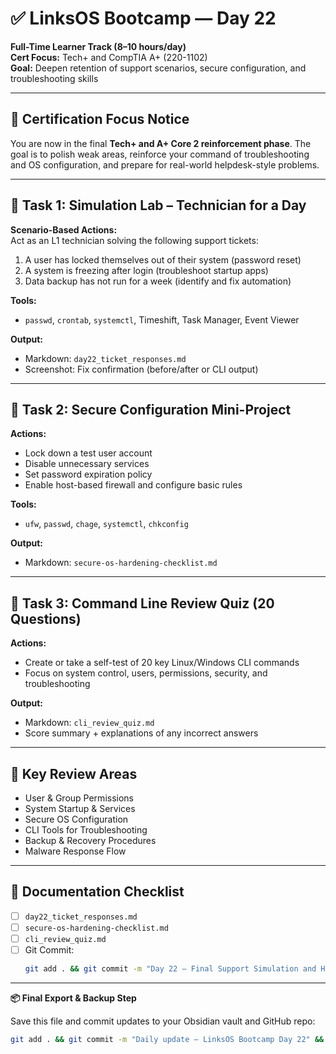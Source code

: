 # ✅ LinksOS Bootcamp — Day 22

**Full-Time Learner Track (8–10 hours/day)**  
**Cert Focus:** Tech+ and CompTIA A+ (220-1102)  
**Goal:** Deepen retention of support scenarios, secure configuration, and troubleshooting skills

---

## 🎯 Certification Focus Notice

You are now in the final **Tech+ and A+ Core 2 reinforcement phase**. The goal is to polish weak areas, reinforce your command of troubleshooting and OS configuration, and prepare for real-world helpdesk-style problems.

---

## 🧪 Task 1: Simulation Lab – Technician for a Day

**Scenario-Based Actions:**  
Act as an L1 technician solving the following support tickets:

1. A user has locked themselves out of their system (password reset)
2. A system is freezing after login (troubleshoot startup apps)
3. Data backup has not run for a week (identify and fix automation)

**Tools:**  
- `passwd`, `crontab`, `systemctl`, Timeshift, Task Manager, Event Viewer

**Output:**  
- Markdown: `day22_ticket_responses.md`  
- Screenshot: Fix confirmation (before/after or CLI output)

---

## 🔐 Task 2: Secure Configuration Mini-Project

**Actions:**  
- Lock down a test user account  
- Disable unnecessary services  
- Set password expiration policy  
- Enable host-based firewall and configure basic rules

**Tools:**  
- `ufw`, `passwd`, `chage`, `systemctl`, `chkconfig`

**Output:**  
- Markdown: `secure-os-hardening-checklist.md`

---

## 🧾 Task 3: Command Line Review Quiz (20 Questions)

**Actions:**  
- Create or take a self-test of 20 key Linux/Windows CLI commands  
- Focus on system control, users, permissions, security, and troubleshooting

**Output:**  
- Markdown: `cli_review_quiz.md`  
- Score summary + explanations of any incorrect answers

---

## 🧰 Key Review Areas

- User & Group Permissions  
- System Startup & Services  
- Secure OS Configuration  
- CLI Tools for Troubleshooting  
- Backup & Recovery Procedures  
- Malware Response Flow

---

## 📁 Documentation Checklist

- [ ] `day22_ticket_responses.md`  
- [ ] `secure-os-hardening-checklist.md`  
- [ ] `cli_review_quiz.md`  
- [ ] Git Commit:
  ```bash
  git add . && git commit -m "Day 22 – Final Support Simulation and Hardening" && git push origin main
  ```

---

**📦 Final Export & Backup Step**

Save this file and commit updates to your Obsidian vault and GitHub repo:

```bash
git add . && git commit -m "Daily update – LinksOS Bootcamp Day 22" && git push origin main
```
